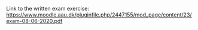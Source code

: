 Link to the written exam exercise: https://www.moodle.aau.dk/pluginfile.php/2447155/mod_page/content/23/exam-08-06-2020.pdf
